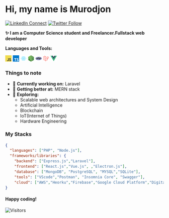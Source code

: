 # Hi, my name is Murodjon 

[![LinkedIn Connect](https://img.shields.io/badge/%20-Connect-black?color=545B60&labelColor=0e76a8&logo=linkedin&logoColor=f5f7fe)](https://www.linkedin.com/in/murod-makhmudov-871955186/)
[![Twitter Follow](https://img.shields.io/badge/dynamic/json.svg?color=545B60&labelColor=00acee&logo=twitter&logoColor=FFFFFF&label=&query=%24[0].followers_count&url=https%3A%2F%2Fcdn.syndication.twimg.com%2Fwidgets%2Ffollowbutton%2Finfo.json%3Fscreen_names%3Diam_abdulloh&suffix=%20Followers)](https://twitter.com/Murod24710358)



**✨ I am a Computer Science student and Freelancer.Fullstack web developer**


**Languages and Tools:**  

<code><img height="20" src="https://raw.githubusercontent.com/github/explore/80688e429a7d4ef2fca1e82350fe8e3517d3494d/topics/javascript/javascript.png"></code>
<code><img height="20" src="https://raw.githubusercontent.com/github/explore/80688e429a7d4ef2fca1e82350fe8e3517d3494d/topics/typescript/typescript.png"></code>
<code><img height="20" src="https://raw.githubusercontent.com/github/explore/80688e429a7d4ef2fca1e82350fe8e3517d3494d/topics/react/react.png"></code>
<code><img height="20" src="https://raw.githubusercontent.com/github/explore/80688e429a7d4ef2fca1e82350fe8e3517d3494d/topics/nodejs/nodejs.png"></code> 
<code><img height="20" src="https://raw.githubusercontent.com/github/explore/80688e429a7d4ef2fca1e82350fe8e3517d3494d/topics/php/php.png"></code>
<code><img height="20" src="https://raw.githubusercontent.com/github/explore/80688e429a7d4ef2fca1e82350fe8e3517d3494d/topics/laravel/laravel.png"></code>
<code><img height="20" src="https://raw.githubusercontent.com/github/explore/80688e429a7d4ef2fca1e82350fe8e3517d3494d/topics/vue/vue.png"></code>





### Things to note

- 🔭 <b>Currently working on:</b> Laravel
- 🌱 <b>Getting better at:</b> MERN stack
- 🔬 <b>Exploring:</b> <ul>
     <li>Scalable web architectures and System Design</li>
     <li>Artificial Intelligence</li>
     <li>Blockchain</li>
     <li>IoT(Internet of Things)</li>
     <li>Hardware Engineering</li>
 </ul>
 

### My Stacks

```json
{
  "languages": ["PHP", "Node.js"],
  "frameworks/libraries": {
    "backend": ["Express.js","Laravel"],
    "frontend": ["React.js","Vue.js", ,"Electron.js"],
    "database": ["MongoDB", "PostgreSQL", "MYSQL","SQLite"],
    "tools": ["VScode","Postman", "Insomnia Core", "Swagger"],
    "cloud": ["AWS","Heorku","Firebase","Google Cloud Platform","Digital Ocean"]
}
```



#### Happy coding!

<img alt="Visitors" src="https://visitor-badge.laobi.icu/badge?page_id=abon&color=2C2E56">

